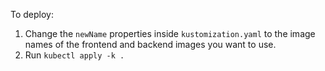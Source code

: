 To deploy:

1. Change the `newName` properties inside `kustomization.yaml` to the image names of the frontend and backend images you want to use.
2. Run `kubectl apply -k .`